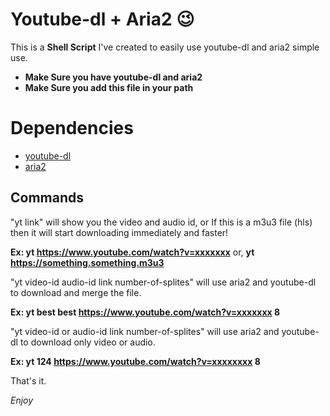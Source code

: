 # Youtube-dl + Aria2 😉

This is a **Shell Script** I've created to easily use youtube-dl and aria2 simple use.

- **Make Sure you have youtube-dl and aria2**
- **Make Sure you add this file in your path**

Dependencies
============
 * [youtube-dl](http://rg3.github.io/youtube-dl/)
 * [aria2](http://aria2.sourceforge.net/)

## Commands

"yt link" will show you the video and audio id, or If this is a m3u3 file (hls) then it will start downloading immediately and faster!
 
 **Ex: yt https://www.youtube.com/watch?v=xxxxxxx** or,
	**yt https://something.something.m3u3**

"yt video-id audio-id link number-of-splites" will use aria2 and youtube-dl to download and merge the file.

 **Ex: yt best best https://www.youtube.com/watch?v=xxxxxxx 8**

"yt video-id or audio-id link number-of-splites" will use aria2 and youtube-dl to download only video or audio.

 **Ex: yt 124 https://www.youtube.com/watch?v=xxxxxxxx 8**

That's it.

*_Enjoy_*
